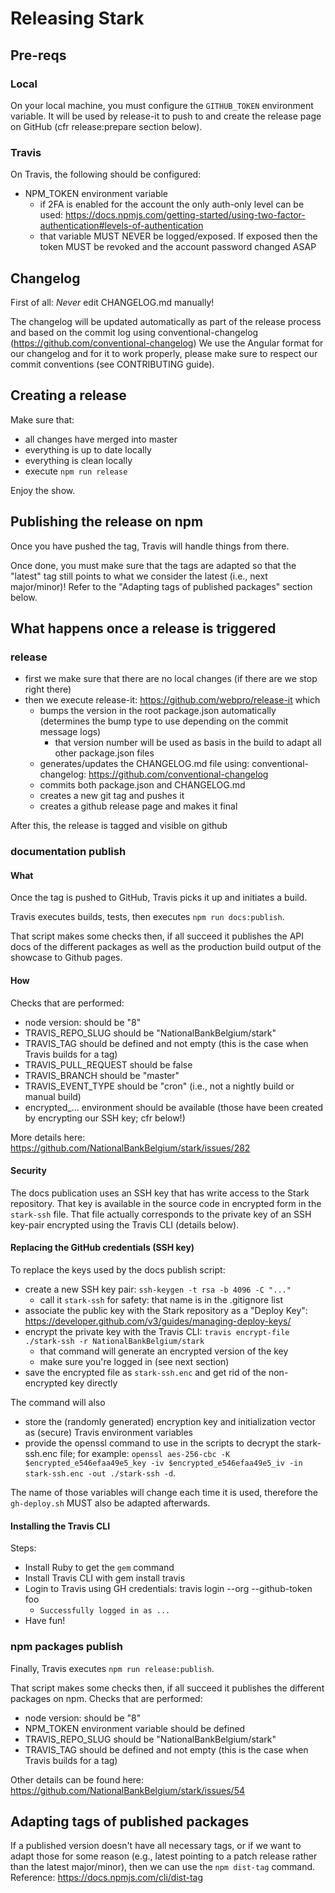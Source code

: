 # Releasing Stark

## Pre-reqs

### Local

On your local machine, you must configure the `GITHUB_TOKEN` environment variable.
It will be used by release-it to push to and create the release page on GitHub (cfr release:prepare section below).

### Travis

On Travis, the following should be configured:

-   NPM_TOKEN environment variable
    -   if 2FA is enabled for the account the only auth-only level can be used: https://docs.npmjs.com/getting-started/using-two-factor-authentication#levels-of-authentication
    -   that variable MUST NEVER be logged/exposed. If exposed then the token MUST be revoked and the account password changed ASAP

## Changelog

First of all: _Never_ edit CHANGELOG.md manually!

The changelog will be updated automatically as part of the release process and based on the commit log using conventional-changelog (https://github.com/conventional-changelog)
We use the Angular format for our changelog and for it to work properly, please make sure to respect our commit conventions (see CONTRIBUTING guide).

## Creating a release

Make sure that:

-   all changes have merged into master
-   everything is up to date locally
-   everything is clean locally
-   execute `npm run release`

Enjoy the show.

## Publishing the release on npm

Once you have pushed the tag, Travis will handle things from there.

Once done, you must make sure that the tags are adapted so that the "latest" tag still points to what we consider the latest (i.e., next major/minor)!
Refer to the "Adapting tags of published packages" section below.

## What happens once a release is triggered

### release

-   first we make sure that there are no local changes (if there are we stop right there)
-   then we execute release-it: https://github.com/webpro/release-it which
    -   bumps the version in the root package.json automatically (determines the bump type to use depending on the commit message logs)
        -   that version number will be used as basis in the build to adapt all other package.json files
    -   generates/updates the CHANGELOG.md file using: conventional-changelog: https://github.com/conventional-changelog
    -   commits both package.json and CHANGELOG.md
    -   creates a new git tag and pushes it
    -   creates a github release page and makes it final

After this, the release is tagged and visible on github

### documentation publish

#### What
Once the tag is pushed to GitHub, Travis picks it up and initiates a build. 

Travis executes builds, tests, then executes `npm run docs:publish`.

That script makes some checks then, if all succeed it publishes the API docs of the different packages as well as the production build output of the showcase to Github pages.

#### How
Checks that are performed:
* node version: should be "8"
* TRAVIS_REPO_SLUG should be "NationalBankBelgium/stark"
* TRAVIS_TAG should be defined and not empty (this is the case when Travis builds for a tag)
* TRAVIS_PULL_REQUEST should be false
* TRAVIS_BRANCH should be "master"
* TRAVIS_EVENT_TYPE should be "cron" (i.e., not a nightly build or manual build)
* encrypted_... environment should be available (those have been created by encrypting our SSH key; cfr below!)

More details here: https://github.com/NationalBankBelgium/stark/issues/282

#### Security
The docs publication uses an SSH key that has write access to the Stark repository.
That key is available in the source code in encrypted form in the `stark-ssh` file.
That file actually corresponds to the private key of an SSH key-pair encrypted using the Travis CLI (details below).

#### Replacing the GitHub credentials (SSH key)
To replace the keys used by the docs publish script:
* create a new SSH key pair: `ssh-keygen -t rsa -b 4096 -C "..."`
  * call it `stark-ssh` for safety: that name is in the .gitignore list
* associate the public key with the Stark repository as a "Deploy Key": https://developer.github.com/v3/guides/managing-deploy-keys/
* encrypt the private key with the Travis CLI: `travis encrypt-file ./stark-ssh -r NationalBankBelgium/stark`
  * that command will generate an encrypted version of the key
  * make sure you're logged in (see next section)
* save the encrypted file as `stark-ssh.enc` and get rid of the non-encrypted key directly

The command will also
  * store the (randomly generated) encryption key and initialization vector as (secure) Travis environment variables
  * provide the openssl command to use in the scripts to decrypt the stark-ssh.enc file; for example: `openssl aes-256-cbc -K $encrypted_e546efaa49e5_key -iv $encrypted_e546efaa49e5_iv -in stark-ssh.enc -out ./stark-ssh -d`.

The name of those variables will change each time it is used, therefore the `gh-deploy.sh` MUST also be adapted afterwards.

#### Installing the Travis CLI
Steps:
* Install Ruby to get the `gem` command
* Install Travis CLI with gem install travis
* Login to Travis using GH credentials: travis login --org --github-token foo
  * `Successfully logged in as ...`
* Have fun!

### npm packages publish
Finally, Travis executes `npm run release:publish`.

That script makes some checks then, if all succeed it publishes the different packages on npm.
Checks that are performed:

-   node version: should be "8"
-   NPM_TOKEN environment variable should be defined
-   TRAVIS_REPO_SLUG should be "NationalBankBelgium/stark"
-   TRAVIS_TAG should be defined and not empty (this is the case when Travis builds for a tag)

Other details can be found here: https://github.com/NationalBankBelgium/stark/issues/54

## Adapting tags of published packages

If a published version doesn't have all necessary tags, or if we want to adapt those for some reason (e.g., latest pointing to a patch release rather than the latest major/minor), then we can use the `npm dist-tag` command.
Reference: https://docs.npmjs.com/cli/dist-tag
